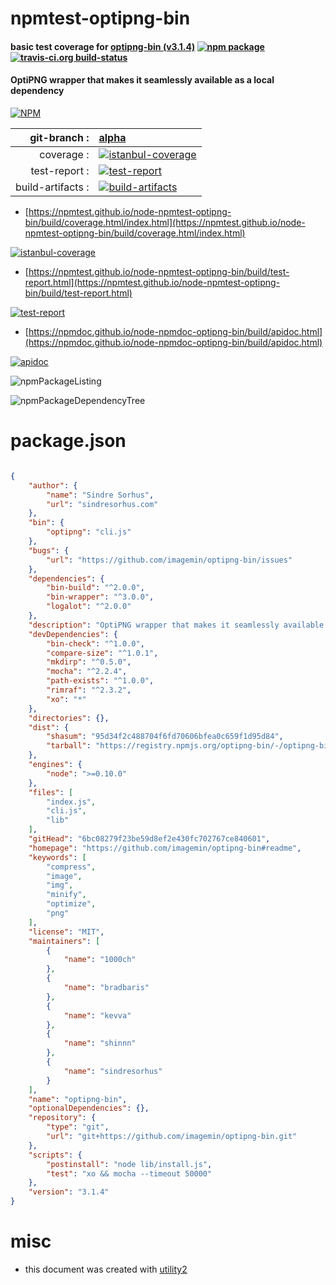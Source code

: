 # npmtest-optipng-bin

#### basic test coverage for  [optipng-bin (v3.1.4)](https://github.com/imagemin/optipng-bin#readme)  [![npm package](https://img.shields.io/npm/v/npmtest-optipng-bin.svg?style=flat-square)](https://www.npmjs.org/package/npmtest-optipng-bin) [![travis-ci.org build-status](https://api.travis-ci.org/npmtest/node-npmtest-optipng-bin.svg)](https://travis-ci.org/npmtest/node-npmtest-optipng-bin)

#### OptiPNG wrapper that makes it seamlessly available as a local dependency

[![NPM](https://nodei.co/npm/optipng-bin.png?downloads=true&downloadRank=true&stars=true)](https://www.npmjs.com/package/optipng-bin)

| git-branch : | [alpha](https://github.com/npmtest/node-npmtest-optipng-bin/tree/alpha)|
|--:|:--|
| coverage : | [![istanbul-coverage](https://npmtest.github.io/node-npmtest-optipng-bin/build/coverage.badge.svg)](https://npmtest.github.io/node-npmtest-optipng-bin/build/coverage.html/index.html)|
| test-report : | [![test-report](https://npmtest.github.io/node-npmtest-optipng-bin/build/test-report.badge.svg)](https://npmtest.github.io/node-npmtest-optipng-bin/build/test-report.html)|
| build-artifacts : | [![build-artifacts](https://npmtest.github.io/node-npmtest-optipng-bin/glyphicons_144_folder_open.png)](https://github.com/npmtest/node-npmtest-optipng-bin/tree/gh-pages/build)|

- [https://npmtest.github.io/node-npmtest-optipng-bin/build/coverage.html/index.html](https://npmtest.github.io/node-npmtest-optipng-bin/build/coverage.html/index.html)

[![istanbul-coverage](https://npmtest.github.io/node-npmtest-optipng-bin/build/screenCapture.buildCi.browser.%252Ftmp%252Fbuild%252Fcoverage.lib.html.png)](https://npmtest.github.io/node-npmtest-optipng-bin/build/coverage.html/index.html)

- [https://npmtest.github.io/node-npmtest-optipng-bin/build/test-report.html](https://npmtest.github.io/node-npmtest-optipng-bin/build/test-report.html)

[![test-report](https://npmtest.github.io/node-npmtest-optipng-bin/build/screenCapture.buildCi.browser.%252Ftmp%252Fbuild%252Ftest-report.html.png)](https://npmtest.github.io/node-npmtest-optipng-bin/build/test-report.html)

- [https://npmdoc.github.io/node-npmdoc-optipng-bin/build/apidoc.html](https://npmdoc.github.io/node-npmdoc-optipng-bin/build/apidoc.html)

[![apidoc](https://npmdoc.github.io/node-npmdoc-optipng-bin/build/screenCapture.buildCi.browser.%252Ftmp%252Fbuild%252Fapidoc.html.png)](https://npmdoc.github.io/node-npmdoc-optipng-bin/build/apidoc.html)

![npmPackageListing](https://npmtest.github.io/node-npmtest-optipng-bin/build/screenCapture.npmPackageListing.svg)

![npmPackageDependencyTree](https://npmtest.github.io/node-npmtest-optipng-bin/build/screenCapture.npmPackageDependencyTree.svg)



# package.json

```json

{
    "author": {
        "name": "Sindre Sorhus",
        "url": "sindresorhus.com"
    },
    "bin": {
        "optipng": "cli.js"
    },
    "bugs": {
        "url": "https://github.com/imagemin/optipng-bin/issues"
    },
    "dependencies": {
        "bin-build": "^2.0.0",
        "bin-wrapper": "^3.0.0",
        "logalot": "^2.0.0"
    },
    "description": "OptiPNG wrapper that makes it seamlessly available as a local dependency",
    "devDependencies": {
        "bin-check": "^1.0.0",
        "compare-size": "^1.0.1",
        "mkdirp": "^0.5.0",
        "mocha": "^2.2.4",
        "path-exists": "^1.0.0",
        "rimraf": "^2.3.2",
        "xo": "*"
    },
    "directories": {},
    "dist": {
        "shasum": "95d34f2c488704f6fd70606bfea0c659f1d95d84",
        "tarball": "https://registry.npmjs.org/optipng-bin/-/optipng-bin-3.1.4.tgz"
    },
    "engines": {
        "node": ">=0.10.0"
    },
    "files": [
        "index.js",
        "cli.js",
        "lib"
    ],
    "gitHead": "6bc08279f23be59d8ef2e430fc702767ce840601",
    "homepage": "https://github.com/imagemin/optipng-bin#readme",
    "keywords": [
        "compress",
        "image",
        "img",
        "minify",
        "optimize",
        "png"
    ],
    "license": "MIT",
    "maintainers": [
        {
            "name": "1000ch"
        },
        {
            "name": "bradbaris"
        },
        {
            "name": "kevva"
        },
        {
            "name": "shinnn"
        },
        {
            "name": "sindresorhus"
        }
    ],
    "name": "optipng-bin",
    "optionalDependencies": {},
    "repository": {
        "type": "git",
        "url": "git+https://github.com/imagemin/optipng-bin.git"
    },
    "scripts": {
        "postinstall": "node lib/install.js",
        "test": "xo && mocha --timeout 50000"
    },
    "version": "3.1.4"
}
```



# misc
- this document was created with [utility2](https://github.com/kaizhu256/node-utility2)
